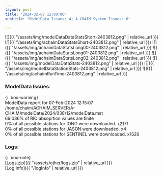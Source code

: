 ```yaml
---
layout: post
title: "2024-02-07 12:00:00"
subtitle: "ModelData Issues: 4; A-CHAIM System Issues: 0"

---
```


![]({{ "/assets/img/modelDataDataStatsShort-2403812.png" | relative_url }})
![]({{ "/assets/img/achaimDataStatsShort-2403812.png" | relative_url }})
![]({{ "/assets/img/achaimDataStatsLong00-2403812.png" | relative_url }})
![]({{ "/assets/img/achaimDataStatsLong01-2403812.png" | relative_url }})
![]({{ "/assets/img/achaimDataStatsLong02-2403812.png" | relative_url }})
![]({{ "/assets/img/modelDataDataStats-2403812.png" | relative_url }})
![]({{ "/assets/img/modelDataStationStats-2403812.png" | relative_url }})
![]({{ "/assets/img/achaimRunTime-2403812.png" | relative_url }})


### ModelData Issues:  
  
{: .box-warning}  
 ModelData report for 07-Feb-2024 12:15:07   
 /home/chaim/ACHAIM_SERVER/A-CHAIM/modelData/2024/038/12/modelData.mat   
 69.036% of RIO absoprtion values are finite   
 0% of all possible stations for IONO were downloaded. x2171   
 0% of all possible stations for JASON were downloaded. x4   
 0% of all possible stations for SENTINEL were downloaded. x1626   
  


### Logs:  
  
{: .box-note}  
[Logs.zip]({{ "/assets/other/logs.zip" | relative_url }})  
[Log Info]({{ "/logInfo" | relative_url }})  
